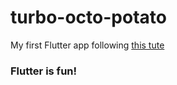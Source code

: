 # turbo-octo-potato

My first Flutter app following [this tute](https://codelabs.developers.google.com/codelabs/flutter-codelab-first#8)

### Flutter is fun! 
